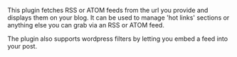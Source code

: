 This plugin fetches RSS or ATOM feeds from the url you
provide and displays them on your blog. It can be used to
manage 'hot links' sections or anything else you can grab via
an RSS or ATOM feed.

The plugin also supports wordpress filters by letting you
embed a feed into your post.


